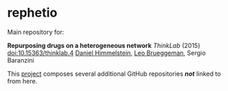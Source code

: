 rephetio
========

Main repository for:

>
**Repurposing drugs on a heterogeneous network**
*ThinkLab* (2015) [doi:10.15363/thinklab.4](https://dx.doi.org/10.15363/thinklab.4)
[Daniel Himmelstein](https://github.com/dhimmel), [Leo Brueggeman](https://github.com/LABrueggs), Sergio Baranzini

This [project](http://thinklab.com/p/rephetio) composes several additional GitHub repositories ***not*** linked to from here.